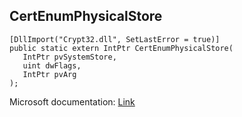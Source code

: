 ## CertEnumPhysicalStore

```
[DllImport("Crypt32.dll", SetLastError = true)]
public static extern IntPtr CertEnumPhysicalStore(
   IntPtr pvSystemStore,
   uint dwFlags,
   IntPtr pvArg
);
```

Microsoft documentation: [Link](https://docs.microsoft.com/en-us/windows/win32/api/wincrypt/nf-wincrypt-certenumphysicalstore)

